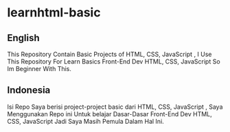 ﻿# learnhtml-basic
  
  ## English
  This Repository Contain Basic Projects of HTML, CSS, JavaScript , I Use This Repository For Learn Basics Front-End Dev HTML, CSS, JavaScript So Im Beginner With This.

  ## Indonesia
  Isi Repo Saya berisi project-project basic dari HTML, CSS, JavaScript , Saya Menggunakan Repo ini Untuk belajar Dasar-Dasar Front-End Dev HTML, CSS, JavaScript Jadi Saya Masih Pemula Dalam Hal Ini.